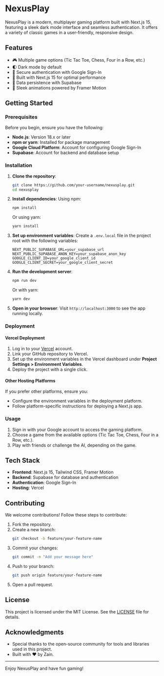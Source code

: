 # NexusPlay

NexusPlay is a modern, multiplayer gaming platform built with Next.js 15, featuring a sleek dark mode interface and seamless authentication. It offers a variety of classic games in a user-friendly, responsive design.

## Features

- 🎮 Multiple game options (Tic Tac Toe, Chess, Four in a Row, etc.)
- 🌓 Dark mode by default
- 🔐 Secure authentication with Google Sign-In
- 🚀 Built with Next.js 15 for optimal performance
- 💾 Data persistence with Supabase
- 🎨 Sleek animations powered by Framer Motion

## Getting Started

### Prerequisites

Before you begin, ensure you have the following:

- **Node.js**: Version 18.x or later
- **npm or yarn**: Installed for package management
- **Google Cloud Platform**: Account for configuring Google Sign-In
- **Supabase**: Account for backend and database setup

### Installation

1. **Clone the repository**:

   ```bash
   git clone https://github.com/your-username/nexusplay.git
   cd nexusplay
   ```

2. **Install dependencies**:
   Using npm:

   ```bash
   npm install
   ```

   Or using yarn:

   ```bash
   yarn install
   ```

3. **Set up environment variables**:
   Create a `.env.local` file in the project root with the following variables:

   ```plaintext
   NEXT_PUBLIC_SUPABASE_URL=your_supabase_url
   NEXT_PUBLIC_SUPABASE_ANON_KEY=your_supabase_anon_key
   GOOGLE_CLIENT_ID=your_google_client_id
   GOOGLE_CLIENT_SECRET=your_google_client_secret
   ```

4. **Run the development server**:

   ```bash
   npm run dev
   ```

   Or with yarn:

   ```bash
   yarn dev
   ```

5. **Open in your browser**:
   Visit `http://localhost:3000` to see the app running locally.

### Deployment

#### Vercel Deployment

1. Log in to your [Vercel](https://vercel.com/) account.
2. Link your GitHub repository to Vercel.
3. Set up the environment variables in the Vercel dashboard under **Project Settings > Environment Variables**.
4. Deploy the project with a single click.

#### Other Hosting Platforms

If you prefer other platforms, ensure you:

- Configure the environment variables in the deployment platform.
- Follow platform-specific instructions for deploying a Next.js app.

### Usage

1. Sign in with your Google account to access the gaming platform.
2. Choose a game from the available options (Tic Tac Toe, Chess, Four in a Row, etc.).
3. Play with friends or challenge the AI, depending on the game.

## Tech Stack

- **Frontend**: Next.js 15, Tailwind CSS, Framer Motion
- **Backend**: Supabase for database and authentication
- **Authentication**: Google Sign-In
- **Hosting**: Vercel

## Contributing

We welcome contributions! Follow these steps to contribute:

1. Fork the repository.
2. Create a new branch:
   ```bash
   git checkout -b feature/your-feature-name
   ```
3. Commit your changes:
   ```bash
   git commit -m "Add your message here"
   ```
4. Push to your branch:
   ```bash
   git push origin feature/your-feature-name
   ```
5. Open a pull request.

## License

This project is licensed under the MIT License. See the [LICENSE](LICENSE) file for details.

## Acknowledgments

- Special thanks to the open-source community for tools and libraries used in this project.
- Built with ❤️ by Zain.

---

Enjoy NexusPlay and have fun gaming!
